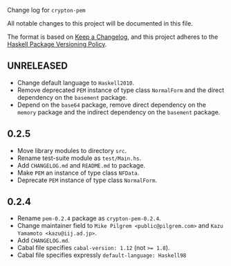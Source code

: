 Change log for `crypton-pem`

All notable changes to this project will be documented in this file.

The format is based on [Keep a Changelog](https://keepachangelog.com/en/1.0.0/),
and this project adheres to the
[Haskell Package Versioning Policy](https://pvp.haskell.org/).

## UNRELEASED

* Change default language to `Haskell2010`.
* Remove deprecated `PEM` instance of type class `NormalForm` and the direct
  dependency on the `basement` package.
* Depend on the `base64` package, remove direct dependency on the `memory`
  package and the indirect dependency on the `basement` package.

## 0.2.5

* Move library modules to directory `src`.
* Rename test-suite module as `test/Main.hs`.
* Add `CHANGELOG.md` and `README.md` to package.
* Make `PEM` an instance of type class `NFData`.
* Deprecate `PEM` instance of type class `NormalForm`.

## 0.2.4

* Rename `pem-0.2.4` package as `crypton-pem-0.2.4`.
* Change maintainer field to `Mike Pilgrem <public@pilgrem.com>` and
  `Kazu Yamamoto <kazu@iij.ad.jp>`.
* Add `CHANGELOG.md`.
* Cabal file specifies `cabal-version: 1.12` (not `>= 1.8`).
* Cabal file specifies expressly `default-language: Haskell98`
